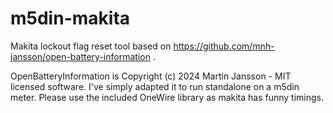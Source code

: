 # m5din-makita
Makita lockout flag reset tool based on https://github.com/mnh-jansson/open-battery-information .

OpenBatteryInformation is Copyright (c) 2024 Martin Jansson - MIT licensed software. I've simply adapted it to run standalone on a m5din meter.
Please use the included OneWire library as makita has funny timings.
